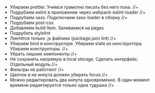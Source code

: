 - Убираем prettier. Учимся грамотно писать без него пока. //+
- Подрубаем eslint в приложение через webpack-eslint-loader //+
- Подрубаем sass. Подключаем sass-loader в сборку //+
- Подрубаем post-css 
- Добавляем build Item. Заливаемся на pages
- Подрубить stylelint 
- Линтятся только .js файлики (package.json lint) //+
- Убираем bind в конструкторе. Убираем state из конструктора. Убираем конструкторы. //+
- Убрать лишние компоненты //+
- Не сохранять напрямую в local storage. Сделать интерфейс. Отдельный модуль.//+
- Фильтры не работают //+
- Щелчок в не инпута должен убирать focus //+
- Можно редактировать два инпута одновременно. В один момент времени редактируется только одна тудушка //+


